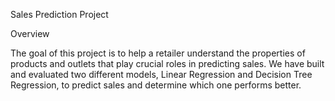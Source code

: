 Sales Prediction Project

Overview

The goal of this project is to help a retailer understand the properties of products and outlets that play crucial roles in predicting sales. We have built and evaluated two different models, Linear Regression and Decision Tree Regression, to predict sales and determine which one performs better.
